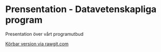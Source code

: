 Prensentation - Datavetenskapliga program
=========================================

Presentation över vårt programutbud

[Körbar version via rawgit.com](
https://rawgit.com/LNU-Datavetenskap-Programhemsidor/presentation-program/master/index.html#1)